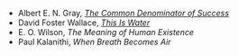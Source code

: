 -   Albert E. N. Gray, [*The Common Denominator of Success*](https://fs.blog/great-talks/common-denominator-success-albert-gray/)
-   David Foster Wallace, [*This Is Water*](https://fs.blog/2012/04/david-foster-wallace-this-is-water/)
-   E. O. Wilson, *The Meaning of Human Existence*
-   Paul Kalanithi, *When Breath Becomes Air*

